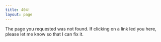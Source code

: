 ```yaml
---
title: 404!
layout: page
---
```


The page you requested was not found. If clicking on a link led you here, please
let me know so that I can fix it.

